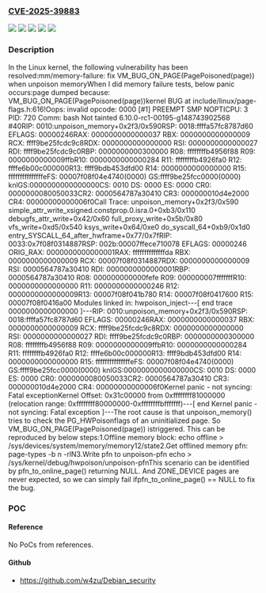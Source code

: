 ### [CVE-2025-39883](https://cve.mitre.org/cgi-bin/cvename.cgi?name=CVE-2025-39883)
![](https://img.shields.io/static/v1?label=Product&message=Linux&color=blue)
![](https://img.shields.io/static/v1?label=Version&message=&color=brightgreen)
![](https://img.shields.io/static/v1?label=Version&message=4.13%20&color=brightgreen)
![](https://img.shields.io/static/v1?label=Version&message=f1dd2cd13c4bbbc9a7c4617b3b034fa643de98fe%20&color=brightgreen)
![](https://img.shields.io/static/v1?label=Vulnerability&message=n%2Fa&color=blue)

### Description

In the Linux kernel, the following vulnerability has been resolved:mm/memory-failure: fix VM_BUG_ON_PAGE(PagePoisoned(page)) when unpoison memoryWhen I did memory failure tests, below panic occurs:page dumped because: VM_BUG_ON_PAGE(PagePoisoned(page))kernel BUG at include/linux/page-flags.h:616!Oops: invalid opcode: 0000 [#1] PREEMPT SMP NOPTICPU: 3 PID: 720 Comm: bash Not tainted 6.10.0-rc1-00195-g148743902568 #40RIP: 0010:unpoison_memory+0x2f3/0x590RSP: 0018:ffffa57fc8787d60 EFLAGS: 00000246RAX: 0000000000000037 RBX: 0000000000000009 RCX: ffff9be25fcdc9c8RDX: 0000000000000000 RSI: 0000000000000027 RDI: ffff9be25fcdc9c0RBP: 0000000000300000 R08: ffffffffb4956f88 R09: 0000000000009ffbR10: 0000000000000284 R11: ffffffffb4926fa0 R12: ffffe6b00c000000R13: ffff9bdb453dfd00 R14: 0000000000000000 R15: fffffffffffffffeFS:  00007f08f04e4740(0000) GS:ffff9be25fcc0000(0000) knlGS:0000000000000000CS:  0010 DS: 0000 ES: 0000 CR0: 0000000080050033CR2: 0000564787a30410 CR3: 000000010d4e2000 CR4: 00000000000006f0Call Trace: <TASK> unpoison_memory+0x2f3/0x590 simple_attr_write_xsigned.constprop.0.isra.0+0xb3/0x110 debugfs_attr_write+0x42/0x60 full_proxy_write+0x5b/0x80 vfs_write+0xd5/0x540 ksys_write+0x64/0xe0 do_syscall_64+0xb9/0x1d0 entry_SYSCALL_64_after_hwframe+0x77/0x7fRIP: 0033:0x7f08f0314887RSP: 002b:00007ffece710078 EFLAGS: 00000246 ORIG_RAX: 0000000000000001RAX: ffffffffffffffda RBX: 0000000000000009 RCX: 00007f08f0314887RDX: 0000000000000009 RSI: 0000564787a30410 RDI: 0000000000000001RBP: 0000564787a30410 R08: 000000000000fefe R09: 000000007fffffffR10: 0000000000000000 R11: 0000000000000246 R12: 0000000000000009R13: 00007f08f041b780 R14: 00007f08f0417600 R15: 00007f08f0416a00 </TASK>Modules linked in: hwpoison_inject---[ end trace 0000000000000000 ]---RIP: 0010:unpoison_memory+0x2f3/0x590RSP: 0018:ffffa57fc8787d60 EFLAGS: 00000246RAX: 0000000000000037 RBX: 0000000000000009 RCX: ffff9be25fcdc9c8RDX: 0000000000000000 RSI: 0000000000000027 RDI: ffff9be25fcdc9c0RBP: 0000000000300000 R08: ffffffffb4956f88 R09: 0000000000009ffbR10: 0000000000000284 R11: ffffffffb4926fa0 R12: ffffe6b00c000000R13: ffff9bdb453dfd00 R14: 0000000000000000 R15: fffffffffffffffeFS:  00007f08f04e4740(0000) GS:ffff9be25fcc0000(0000) knlGS:0000000000000000CS:  0010 DS: 0000 ES: 0000 CR0: 0000000080050033CR2: 0000564787a30410 CR3: 000000010d4e2000 CR4: 00000000000006f0Kernel panic - not syncing: Fatal exceptionKernel Offset: 0x31c00000 from 0xffffffff81000000 (relocation range: 0xffffffff80000000-0xffffffffbfffffff)---[ end Kernel panic - not syncing: Fatal exception ]---The root cause is that unpoison_memory() tries to check the PG_HWPoisonflags of an uninitialized page.  So VM_BUG_ON_PAGE(PagePoisoned(page)) istriggered.  This can be reproduced by below steps:1.Offline memory block: echo offline > /sys/devices/system/memory/memory12/state2.Get offlined memory pfn: page-types -b n -rlN3.Write pfn to unpoison-pfn echo <pfn> > /sys/kernel/debug/hwpoison/unpoison-pfnThis scenario can be identified by pfn_to_online_page() returning NULL. And ZONE_DEVICE pages are never expected, so we can simply fail ifpfn_to_online_page() == NULL to fix the bug.

### POC

#### Reference
No PoCs from references.

#### Github
- https://github.com/w4zu/Debian_security

